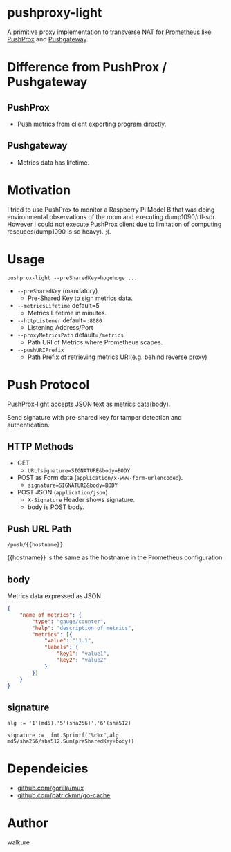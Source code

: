 # pushproxy-light

A primitive proxy implementation to transverse NAT for [Prometheus](https://prometheus.io/) like [PushProx](https://github.com/prometheus-community/PushProx) and [Pushgateway](https://github.com/prometheus/pushgateway).

# Difference from PushProx / Pushgateway

## PushProx
 - Push metrics from client exporting program directly.


## Pushgateway
- Metrics data has lifetime.

# Motivation

I tried to use PushProx to monitor a Raspberry Pi Model B that was doing environmental observations of the room and executing dump1090/rtl-sdr. However I could not execute PushProx client due to limitation of computing resouces(dump1090 is so heavy). ;(.

# Usage
 `pushprox-light --preSharedKey=hogehoge ...`

- `--preSharedKey` (mandatory)
  - Pre-Shared Key to sign metrics data.
- `--metricsLifetime` default=5
  - Metrics Lifetime in minutes.
- `--httpListener`  default=`:8080`
  - Listening Address/Port
- `--proxyMetricsPath` default=`/metrics`
  - Path URI of Metrics where Prometheus scapes.
- `--pushURIPrefix`
  - Path Prefix of retrieving metrics URI(e.g. behind reverse proxy)

# Push Protocol
PushProx-light accepts JSON text as metrics data(body).

Send signature with pre-shared key for tamper detection and authentication.

## HTTP Methods
- GET
  - `URL?signature=SIGNATURE&body=BODY`
- POST as Form data (`application/x-www-form-urlencoded`).
  - `signature=SIGNATURE&body=BODY`
- POST JSON (`application/json`)
  - `X-Signature` Header shows signature.
  - body is POST body.

## Push URL Path

`/push/{{hostname}}`

{{hostname}} is the same as the hostname in the Prometheus configuration.

## body
Metrics data expressed as JSON.

```json
{
	"name of metrics": {
		"type": "gauge/counter",
		"help": "description of metrics",
		"metrics": [{
			"value": "11.1",
			"labels": {
				"key1": "value1",
				"key2": "value2"
			}
		}]
	}
}
```

## signature

`alg := '1'(md5),'5'(sha256)','6'(sha512)`

`signature :=  fmt.Sprintf("%c%x",alg, md5/sha256/sha512.Sum(preSharedKey+body))`

# Dependeicies
- [github.com/gorilla/mux](https://github.com/gorilla/mux)
- [github.com/patrickmn/go-cache](https://github.com/patrickmn/go-cache)

# Author
walkure 